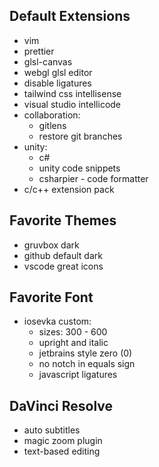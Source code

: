 ## Default Extensions

- vim
- prettier
- glsl-canvas
- webgl glsl editor
- disable ligatures
- tailwind css intellisense
- visual studio intellicode
- collaboration:
  - gitlens
  - restore git branches
- unity:
  - c#
  - unity code snippets
  - csharpier - code formatter
- c/c++ extension pack

## Favorite Themes

- gruvbox dark
- github default dark
- vscode great icons

## Favorite Font

- iosevka custom:
  - sizes: 300 - 600
  - upright and italic
  - jetbrains style zero (0)
  - no notch in equals sign
  - javascript ligatures

## DaVinci Resolve

- auto subtitles
- magic zoom plugin
- text-based editing
